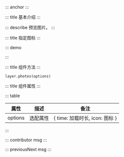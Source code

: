 ::: anchor
:::

::: title 基本介绍
:::

::: describe 预览图片。
:::

::: title 指定图标
:::

::: demo

<template>
   <lay-button @click="signleImg">图片查看</lay-button>
   <lay-button @click="signleImg2">图片标题</lay-button>
   <lay-button @click="groupImg">图片分组</lay-button>
</template>

<script>
import { layer } from  "@layui/layui-vue"

const signleImg = function() {
    layer.photos("http://www.pearadmin.com/assets/images/un1.svg")
}
const signleImg2 = function() {
    layer.photos({
      imgList:[{src:'http://www.pearadmin.com/assets/images/un2.svg',alt:'layer for vue'}]
    })
}
const groupImg = function() {
  layer.photos({
    imgList:[
      { src:'http://www.pearadmin.com/assets/images/un8.svg', alt:'图片1'},
      { src:'http://www.pearadmin.com/assets/images/un32.svg', alt:'图片2'}
    ]
  })
}
</script>

:::

::: title 组件方法
:::

```
layer.photos(options)
```

::: title 组件属性
:::

::: table

| 属性                | 描述   | 备注 |
| ------------------- | ------ | ----|
| options | 选配属性 | { time: 加载时长, icon: 图标 }   |

:::

::: contributor msg
:::  

::: previousNext msg
:::